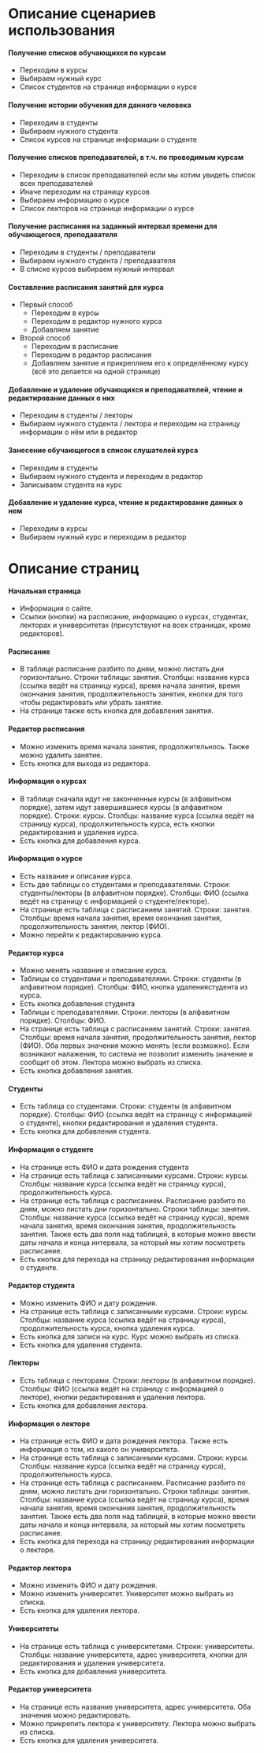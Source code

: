 # Описание сценариев использования
#### Получение списков обучающихся по курсам
- Переходим в курсы
- Выбираем нужный курс
- Список студентов на странице информации о курсе
#### Получение истории обучения для данного человека
- Переходим в студенты
- Выбираем нужного студента
- Список курсов на странице информации о студенте
#### Получение списков преподавателей, в т.ч. по проводимым курсам
- Переходим в список преподавателей если мы хотим увидеть список всех преподавателей
- Иначе переходим на страницу курсов
- Выбираем информацию о курсе
- Список лекторов на странице информации о курсе
#### Получение расписания на заданный интервал времени для обучающегося, преподавателя
- Переходим в студенты / преподаватели
- Выбираем нужного студента / преподавателя
- В списке курсов выбираем нужный интервал
#### Составление расписания занятий для курса
- Первый способ
  - Переходим в курсы
  - Переходим в редактор нужного курса
  - Добавляем занятие
- Второй способ
  - Переходим в расписание
  - Переходим в редактор расписания
  - Добавляем занятие и прикрепляем его к определённому курсу (всё это делается на одной странице)
#### Добавление и удаление обучающихся и преподавателей, чтение и редактирование данных о них
- Переходим в студенты / лекторы
- Выбираем нужного студента / лектора и переходим на страницу информации о нём или в редактор
#### Занесение обучающегося в список слушателей курса
- Переходим в студенты
- Выбираем нужного студента и переходим в редактор
- Записываем студента на курс
#### Добавление и удаление курса, чтение и редактирование данных о нем
- Переходим в курсы
- Выбираем нужный курс и переходим в редактор

# Описание страниц
#### Начальная страница
- Информация о сайте.
- Ссылки (кнопки) на расписание, информацию о курсах, студентах, лекторах и университетах (присутствуют на всех страницах, кроме редакторов).
#### Расписание
- В таблице расписание разбито по дням, можно листать дни горизонтально. Строки таблицы: занятия. Столбцы: название курса (ссылка ведёт на страницу курса), время начала занятия, время окончания занятия, продолжительность занятия, кнопки для того чтобы редактировать или убрать занятие.
- На странице также есть кнопка для добавления занятия.
#### Редактор расписания
- Можно изменить время начала занятия, продолжительнось. Также можно удалить занятие.
- Есть кнопка для выхода из редактора.
#### Информация о курсах
- В таблице сначала идут не законченные курсы (в алфавитном порядке), затем идут завершившиеся курсы (в алфавитном порядке). Строки: курсы. Столбцы: название курса (ссылка ведёт на страницу курса), продолжительность курса, есть кнопки редактирования и удаления курса.
- Есть кнопка для добавления курса.
#### Информация о курсе
- Есть название и описание курса.
- Есть две таблицы со студентами и преподавателями. Строки: студенты/лекторы (в алфавитном порядке). Столбцы: ФИО (ссылка ведёт на страницу с информацией о студенте/лекторе).
- На странице есть таблица с расписанием занятий. Строки: занятия. Столбцы: время начала занятия, время окончания занятия, продолжительность занятия, лектор (ФИО).
- Можно перейти к редактированию курса.
#### Редактор курса
- Можно менять название и описание курса.
- Таблицы со студентами и преподавателями. Строки: студенты (в алфавитном порядке). Столбцы: ФИО, кнопка удалениястудента из курса.
- Есть кнопка добавления студента
- Таблицы с преподавателями. Строки: лекторы (в алфавитном порядке). Столбцы: ФИО.
- На странице есть таблица с расписанием занятий. Строки: занятия. Столбцы: время начала занятия, продолжительность занятия, лектор (ФИО). Оба первых значения можно менять (если возможно). Если возникают налажения, то система не позволит изменить значение и сообщит об этом. Лектора можно выбрать из списка.
- Есть кнопка добавления занятия.
#### Студенты
- Есть таблица со студентами. Строки: студенты (в алфавитном порядке). Столбцы: ФИО (ссылка ведёт на страницу с информацией о студенте), кнопки редактирования и удаления студента.
- Есть кнопка для добавления студента.
#### Информация о студенте
- На странице есть ФИО и дата рождения студента
- На странице есть таблица с записанными курсами. Строки: курсы. Столбцы: название курса (ссылка ведёт на страницу курса), продолжительность курса.
- На странице есть таблица с расписанием. Расписание разбито по дням, можно листать дни горизонтально. Строки таблицы: занятия. Столбцы: название курса (ссылка ведёт на страницу курса), время начала занятия, время окончания занятия, продолжительность занятия. Также есть два поля над таблицей, в которые можно ввести даты начала и конца интервала, за который мы хотим посмотреть расписание.
- Есть кнопка для перехода на страницу редактирования информации о студенте.
#### Редактор студента
- Можно изменить ФИО и дату рождения.
- На странице есть таблица с записанными курсами. Строки: курсы. Столбцы: название курса (ссылка ведёт на страницу курса), продолжительность курса, кнопка удаления курса.
- Есть кнопка для записи на курс. Курс можно выбрать из списка.
- Есть кнопка для удаления студента.
#### Лекторы
- Есть таблица с лекторами. Строки: лекторы (в алфавитном порядке). Столбцы: ФИО (ссылка ведёт на страницу с информацией о лекторе), кнопки редактирования и удаления лектора.
- Есть кнопка для добавления лектора.
#### Информация о лекторе
- На странице есть ФИО и дата рождения лектора. Также есть информация о том, из какого он университета.
- На странице есть таблица с записанными курсами. Строки: курсы. Столбцы: название курса (ссылка ведёт на страницу курса), продолжительность курса.
- На странице есть таблица с расписанием. Расписание разбито по дням, можно листать дни горизонтально. Строки таблицы: занятия. Столбцы: название курса (ссылка ведёт на страницу курса), время начала занятия, время окончания занятия, продолжительность занятия. Также есть два поля над таблицей, в которые можно ввести даты начала и конца интервала, за который мы хотим посмотреть расписание.
- Есть кнопка для перехода на страницу редактирования информации о лекторе.
#### Редактор лектора
- Можно изменить ФИО и дату рождения.
- Можно изменить университет. Университет можно выбрать из списка.
- Есть кнопка для удаления лектора.
#### Университеты
- На странице есть таблица с университетами. Строки: университеты. Столбцы: название университета, адрес университета, кнопки для редактирования и удаления университета.
- Есть кнопка для добавления университета.
#### Редактор университета
- На странице есть название университета, адрес университета. Оба значения можно редактировать.
- Можно прикрепить лектора к университету. Лектора можно выбрать из списка.
- Есть кнопка для удаления университета.
